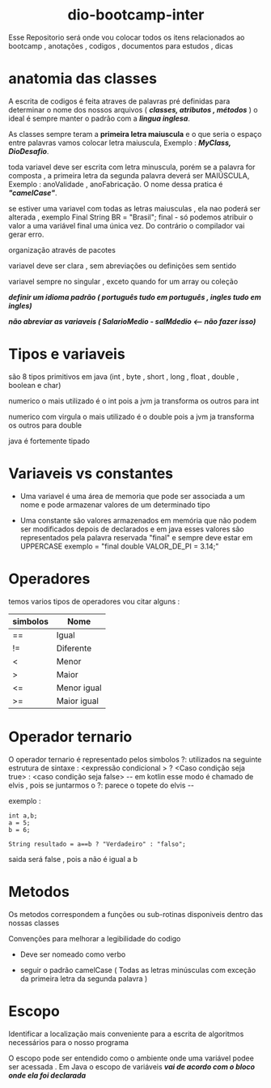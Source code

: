 <h1 align="center"> dio-bootcamp-inter </h1>

Esse Repositorio será onde vou colocar todos os itens relacionados ao bootcamp , anotações , codigos , documentos para estudos , dicas 

# anatomia das classes 
A escrita de codigos é feita atraves de palavras pré definidas para determinar o nome dos nossos arquivos ( ***classes, atributos , métodos*** )
o ideal é sempre manter o padrão com a ***lingua inglesa***. 

As classes sempre teram a **primeira letra maiuscula** e o que seria o espaço entre palavras vamos colocar letra maiuscula, Exemplo : ***MyClass, DioDesafio***.


toda variavel deve ser escrita com letra minuscula, porém se a palavra for composta , a primeira letra da segunda palavra deverá ser MAIÚSCULA, Exemplo : anoValidade , anoFabricação. O nome dessa pratica é ***"camelCase"***.

se estiver uma variavel com todas as letras maiusculas , ela nao poderá ser alterada , exemplo Final String BR = "Brasil"; 
final - só podemos atribuir o valor a uma variável final uma única vez. Do contrário o compilador vai gerar erro.

organização através de pacotes

variavel deve ser clara , sem abreviações ou definições sem sentido 

variavel sempre no singular , exceto quando for um array ou coleção

***definir um idioma padrão ( português tudo em português , ingles tudo em ingles)***

***não abreviar as variaveis  ( SalarioMedio - salMdedio <-- não fazer isso)***

# Tipos e variaveis  
são 8 tipos primitivos em java (int , byte , short , long , float , double , boolean e char)

numerico o mais utilizado é o int pois a jvm ja transforma os outros para int 

numerico com virgula o mais utilizado é o double pois a jvm ja transforma os outros para double

java é fortemente tipado 

# Variaveis vs constantes 
* Uma variavel é uma área de memoria que pode ser associada a um nome e pode armazenar valores de um determinado tipo

* Uma constante são valores armazenados em memória que não podem ser modificados depois de declarados e em java esses valores são representados pela palavra reservada "final"  e sempre deve estar em UPPERCASE exemplo = "final double VALOR_DE_PI = 3.14;"


# Operadores
temos varios tipos de operadores vou citar alguns :

|     simbolos  |       Nome    |
| ------------- | ------------- |
| ==            |     Igual     |
| !=            |   Diferente   |
| <             |   Menor       |
| >             |   Maior       |
| <=            |   Menor igual |
| >=            |   Maior igual |


# Operador ternario 
O operador ternario é representado pelos simbolos ?: utilizados na seguinte estrutura de sintaxe :
<expressão condicional > ? <Caso condição seja true> : <caso condição seja false>
-- em kotlin esse modo é chamado de elvis , pois se juntarmos o ?: parece o topete do elvis --

exemplo :
```
int a,b;
a = 5; 
b = 6;

String resultado = a==b ? "Verdadeiro" : "falso"; 
```

saida será false , pois a não é igual a b 

# Metodos 
Os metodos correspondem a funções ou sub-rotinas disponiveis dentro das nossas classes 

Convenções para melhorar a legibilidade do codigo 

* Deve ser nomeado como verbo 

* seguir o padrão camelCase ( Todas as letras minúsculas com exceção da primeira letra da segunda palavra )

# Escopo
Identificar a localização mais conveniente para a escrita de algoritmos necessários para o nosso programa 

O escopo pode ser entendido como o ambiente onde uma variável podee ser acessada . Em Java o escopo de variáveis ***vai de acordo com o bloco onde ela foi declarada***









